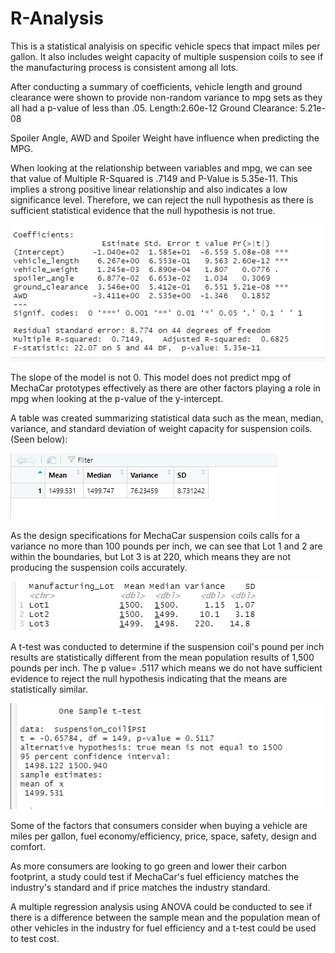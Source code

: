 # R-Analysis

This is a statistical analyisis on specific vehicle specs that impact miles per gallon. It also 
includes weight capacity of multiple suspension coils to see if the manufacturing process is 
consistent among all lots.

After conducting a summary of coefficients, vehicle length and ground clearance were shown to 
provide non-random variance to mpg sets as they all had a p-value of less than .05. 
Length:2.60e-12  Ground Clearance: 5.21e-08

Spoiler Angle, AWD and Spoiler Weight have influence when predicting the MPG. 

When looking at the relationship between variables and mpg, we can see that value of
Multiple R-Squared is .7149 and  P-Value is 5.35e-11. This implies a strong positive linear 
relationship and also indicates a low significance level. Therefore, we can reject the null
hypothesis as there is sufficient statistical evidence that the null hypothesis is not true. 

![](https://github.com/msindrasena/R-Analysis/blob/master/Images/Variables%20and%20Mpg.PNG)

The slope of the model is not 0. This model does not predict mpg of MechaCar prototypes effectively
as there are other factors playing a role in mpg when looking at the p-value of the y-intercept. 

A table was created summarizing statistical data such as the mean, median, variance, and standard 
deviation of weight capacity for suspension coils. (Seen below):

![](https://github.com/msindrasena/R-Analysis/blob/master/Images/Suspension%20Coil%20Statistics.PNG)

As the design specifications for MechaCar suspension coils calls for a variance 
no more than 100 pounds per inch, we can see that Lot 1 and 2 are within the boundaries,
but Lot 3 is at 220, which means they are not producing the suspension coils accurately. 

![](https://github.com/msindrasena/R-Analysis/blob/master/Images/Summary%20Statistics%20by%20Lot.PNG)

A t-test was conducted to determine if the suspension coil's pound per inch results
are statistically different from the mean population results of 1,500 pounds per inch. 
The p value= .5117 which means we do not have sufficient evidence to reject the null
hypothesis indicating that the means are statistically similar.

![](https://github.com/msindrasena/R-Analysis/blob/master/Images/T-Test.PNG)

Some of the factors that consumers consider when buying a vehicle are miles per gallon,
fuel economy/efficiency, price, space, safety, design and comfort. 

As more consumers are looking to go green and lower their carbon footprint, 
a study could test if MechaCar's fuel efficiency matches the industry's standard and if 
price matches the industry standard. 

A multiple regression analysis using ANOVA could be conducted to see if there is a difference between the sample
 mean and the population mean of other vehicles in the industry for fuel efficiency and a t-test 
could be used to test cost. 

